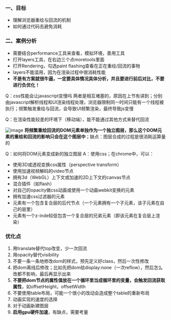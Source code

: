 ### 一、目标
- 理解浏览器重绘与回流的机制
- 如何通过代码去避免消耗

### 二、案例分析
- 需要结合performance工具来查看，模拟环境，善用工具
- 打开layers工具，在右边三个点moretools里面
- 打开Rendering，勾选paint flashing查看在正在重绘/回流的事物
- layers不能滥用，因为在渲染过程中很消耗性能
- **不是有方案就很牛逼，一定要具体情况具体分析，并且要进行前后对比，不要进行负优化！**


Q：css性能会让javascript变慢吗
两者是相互堵塞的，原因在上节有讲到；分别由javascript解析线程和UI渲染线程处理，浏览器限制同一时间只能有一个线程被执行；频繁触发重绘与回流，会导致UI频繁渲染，最终导致js变慢

Q：在渲染性能较差的环境下（移动端），能不能通过其他方式来替代回流

![image](https://user-images.githubusercontent.com/53267289/137670633-8637d8a9-e179-4600-a441-1869e770d4e5.png)
**将频繁重绘回流的DOM元素单独作为一个独立图层，那么这个DOM元素的重绘和回流的影响只会在这个图层中**；缺点：图层合成的过程是很消耗运算量的


Q：如何将DOM元素变成新的独立图层
A：使用css；在chrome中，可以：
- 使用3D或透视变换css属性（perspective transform）
- 使用加速视频解码的video节点
- 拥有3d（WebGL）上下文或加速的2D上下文的canvas节点
- 混合插件（如flash）
- 对自己的opacity做css动画或使用一个动画webkit变换的元素
- 拥有加速css过滤器的元素
- 元素有一个包含复合层的后代节点（一个元素拥有一个子元素，该子元素在自己的层里）
- 元素有一个z-inde较低包含一个复合层的兄弟元素（即该元素在复合层上渲染）

### 优化点
1. 用translate替代top改变，少一次回流
2. 用opacity替代visibility
3. 不要一条一条地修改dom的样式，预先定义好class，然后一次性修改
4. 把dom离线后修改；比如先把dom给display:none（一次reflow），然后怎么改都不影响，最后再显示出来
5. **不要把dom节点的属性值放在一个循环里当成循环里的变量，会触发回流获取属性**，如offsetHeight，offsetWidth
6. 不要使用table布局，可能一个很小的改动会造成整个table的重新布局
7. 动画实现的速度的选择
8. 对于动画新建图层
9. **启用gpu硬件加速**，有缺点，需要考量

